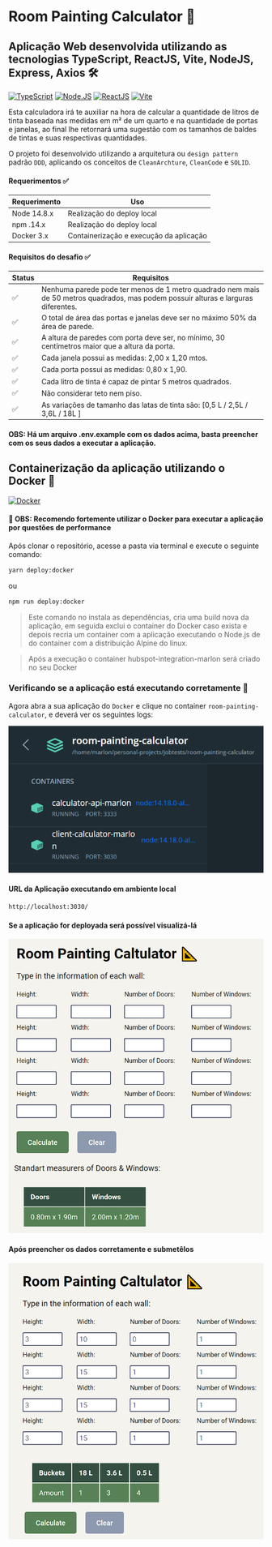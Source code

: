 # Room Painting Calculator 🌈

## Aplicação Web desenvolvida utilizando as tecnologias TypeScript, ReactJS, Vite, NodeJS, Express, Axios  🛠

[![TypeScript](https://img.shields.io/badge/-TypeScript-3178C6?logo=typescript&logoColor=white)](https://www.typescriptlang.org/) [![Node.JS](https://img.shields.io/badge/-Node.JS-339933?logo=node.js&logoColor=white)](https://nodejs.org/en/) [![ReactJS](https://img.shields.io/badge/-ReactJS-5cd8fb?logo=react&logoColor=white)](https://pt-br.reactjs.org/docs/getting-started.html) [![Vite](https://img.shields.io/badge/-Vite-8c72fe?logo=vite&logoColor=white)](https://vitejs.dev/guide/)

Esta calculadora irá te auxiliar na hora de calcular a quantidade de litros de tinta baseada nas medidas em m² de um quarto e na quantidade de portas e janelas, ao final lhe retornará uma sugestão com os tamanhos de baldes de tintas e suas respectivas quantidades.

O projeto foi desenvolvido utilizando a arquitetura ou `design pattern` padrão `DDD`, aplicando os conceitos de `CleanArchture`, `CleanCode` e `SOLID`.

#### Requerimentos ✅

| Requerimento  | Uso |
| ------------- | -------------- |
| Node 14.8.x     | Realização do deploy local |
| npm .14.x     | Realização do deploy local |
| Docker 3.x    | Containerização e execução da aplicação |

#### Requisitos do desafio ✅

| Status | Requisitos |
| ------------- | -------------- |
| ✅     | Nenhuma parede pode ter menos de 1 metro quadrado nem mais de 50 metros quadrados, mas podem possuir alturas e larguras diferentes. |
| ✅    | O total de área das portas e janelas deve ser no máximo 50% da área de parede. |
| ✅    | A altura de paredes com porta deve ser, no mínimo, 30 centímetros maior que a altura da porta. |
| ✅ | Cada janela possui as medidas: 2,00 x 1,20 mtos. |
| ✅ | Cada porta possui as medidas: 0,80 x 1,90. |
| ✅ | Cada litro de tinta é capaz de pintar 5 metros quadrados. |
| ✅ | Não considerar teto nem piso. |
| ✅ | As variações de tamanho das latas de tinta são:  [0,5 L / 2,5L / 3,6L / 18L ] |

#### OBS: Há um arquivo .env.example com os dados acima, basta preencher com os seus dados a executar a aplicação.

## Containerização da aplicação utilizando o Docker 🐳
[![Docker](https://img.shields.io/badge/-Docker-2496ed?logo=docker&logoColor=white)](https://docs.docker.com/)

#### 🔴 OBS: Recomendo fortemente utilizar o Docker para executar a aplicação por questões de performance

Após clonar o repositório, acesse a pasta via terminal e execute o seguinte comando:

```bash
yarn deploy:docker
```
ou
```bash
npm run deploy:docker
```
> Este comando no instala as dependências, cria uma build nova da aplicação, em seguida exclui o container do Docker caso exista e depois recria um container com a aplicação executando o Node.js de do container com a distribuição Alpine do linux.


> Após a execução o container hubspot-integration-marlon será criado no seu Docker

### Verificando se a aplicação está executando corretamente 🐳

Agora abra a sua aplicação do `Docker` e clique no container `room-painting-calculator`, e deverá ver os seguintes logs:

![Node container Logs](.gitlab/media/app-docker-deployed.png)

#### URL da Aplicação executando em ambiente local
```bash
http://localhost:3030/
```
#### Se a aplicação for deployada será possível visualizá-lá
![Calculadora](.gitlab/media/calculator-deployed.png)
#### Após preencher os dados corretamente e submetêlos
![Calculadora](.gitlab/media/calculator-tested.png)